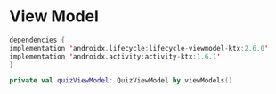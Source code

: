 # View Model

```kotlin
dependencies {
implementation 'androidx.lifecycle:lifecycle-viewmodel-ktx:2.6.0'
implementation 'androidx.activity:activity-ktx:1.6.1'
}
```




```kotlin
private val quizViewModel: QuizViewModel by viewModels()
```


